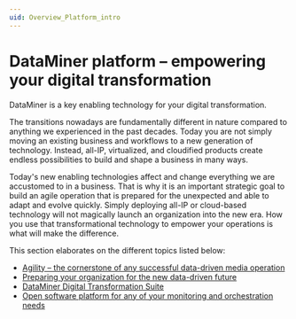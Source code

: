 ```yaml
---
uid: Overview_Platform_intro
---
```


# DataMiner platform – empowering your digital transformation

DataMiner is a key enabling technology for your digital transformation.

The transitions nowadays are fundamentally different in nature compared to anything we experienced in the past decades. Today you are not simply moving an existing business and workflows to a new generation of technology. Instead, all-IP, virtualized, and cloudified products create endless possibilities to build and shape a business in many ways.

Today's new enabling technologies affect and change everything we are accustomed to in a business. That is why it is an important strategic goal to build an agile operation that is prepared for the unexpected and able to adapt and evolve quickly. Simply deploying all-IP or cloud-based technology will not magically launch an organization into the new era. How you use that transformational technology to empower your operations is what will make the difference.

This section elaborates on the different topics listed below:

- [Agility – the cornerstone of any successful data-driven media operation](xref:Overview_Platform_Agility)
- [Preparing your organization for the new data-driven future](xref:Overview_Platform_Prepare)
- [DataMiner Digital Transformation Suite](xref:Overview_Platform_DTS_Suite)
- [Open software platform for any of your monitoring and orchestration needs](xref:Overview_Platform_Open_Platform)
